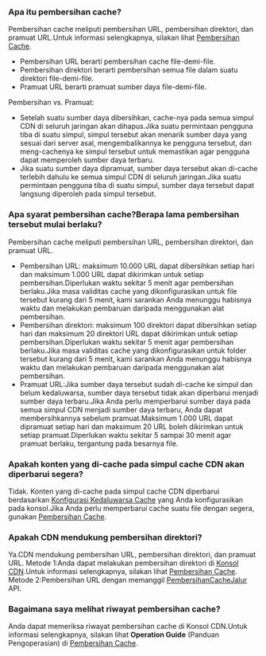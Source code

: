 [](id:q1)

### Apa itu pembersihan cache?
Pembersihan cache meliputi pembersihan URL, pembersihan direktori, dan pramuat URL.Untuk informasi selengkapnya, silakan lihat [Pembersihan Cache](https://intl.cloud.tencent.com/document/product/228/6299).
- Pembersihan URL berarti pembersihan cache file-demi-file.
- Pembersihan direktori berarti pembersihan semua file dalam suatu direktori file-demi-file.
- Pramuat URL berarti pramuat sumber daya file-demi-file.

Pembersihan vs. Pramuat:
- Setelah suatu sumber daya dibersihkan, cache-nya pada semua simpul CDN di seluruh jaringan akan dihapus.Jika suatu permintaan pengguna tiba di suatu simpul, simpul tersebut akan menarik sumber daya yang sesuai dari server asal, mengembalikannya ke pengguna tersebut, dan meng-cachenya ke simpul tersebut untuk memastikan agar pengguna dapat memperoleh sumber daya terbaru.
- Jika suatu sumber daya dipramuat, sumber daya tersebut akan di-cache terlebih dahulu ke semua simpul CDN di seluruh jaringan.Jika suatu permintaan pengguna tiba di suatu simpul, sumber daya tersebut dapat langsung diperoleh pada simpul tersebut.

[](id:q2)
### Apa syarat pembersihan cache?Berapa lama pembersihan tersebut mulai berlaku?
Pembersihan cache meliputi pembersihan URL, pembersihan direktori, dan pramuat URL.
- Pembersihan URL: maksimum 10.000 URL dapat dibersihkan setiap hari dan maksimum 1.000 URL dapat dikirimkan untuk setiap pembersihan.Diperlukan waktu sekitar 5 menit agar pembersihan berlaku.Jika masa validitas cache yang dikonfigurasikan untuk file tersebut kurang dari 5 menit, kami sarankan Anda menunggu habisnya waktu dan melakukan pembaruan daripada menggunakan alat pembersihan.
- Pembersihan direktori: maksimum 100 direktori dapat dibersihkan setiap hari dan maksimum 20 direktori URL dapat dikirimkan untuk setiap pembersihan.Diperlukan waktu sekitar 5 menit agar pembersihan berlaku.Jika masa validitas cache yang dikonfigurasikan untuk folder tersebut kurang dari 5 menit, kami sarankan Anda menunggu habisnya waktu dan melakukan pembaruan daripada menggunakan alat pembersihan.
- Pramuat URL:Jika sumber daya tersebut sudah di-cache ke simpul dan belum kedaluwarsa, sumber daya tersebut tidak akan diperbarui menjadi sumber daya terbaru.Jika Anda perlu memperbarui sumber daya pada semua simpul CDN menjadi sumber daya terbaru, Anda dapat membersihkannya sebelum pramuat.Maksimum 1.000 URL dapat dipramuat setiap hari dan maksimum 20 URL boleh dikirimkan untuk setiap pramuat.Diperlukan waktu sekitar 5 sampai 30 menit agar pramuat berlaku, tergantung pada besarnya file.

[](id:q3)
### Apakah konten yang di-cache pada simpul cache CDN akan diperbarui segera?
Tidak. Konten yang di-cache pada simpul cache CDN diperbarui berdasarkan [Konfigurasi Kedaluwarsa Cache](https://intl.cloud.tencent.com/document/product/228/35317) yang Anda konfigurasikan pada konsol.Jika Anda perlu memperbarui cache suatu file dengan segera, gunakan [Pembersihan Cache](https://intl.cloud.tencent.com/document/product/228/6299).

[](id:q4)
### Apakah CDN mendukung pembersihan direktori?
Ya.CDN mendukung pembersihan URL, pembersihan direktori, dan pramuat URL.
Metode 1:Anda dapat melakukan pembersihan direktori di [Konsol CDN](https://console.cloud.tencent.com/cdn/refresh).Untuk informasi selengkapnya, silakan lihat [Pembersihan Cache](https://intl.cloud.tencent.com/document/product/228/6299).
Metode 2:Pembersihan URL dengan memanggil [PembersihanCacheJalur](https://intl.cloud.tencent.com/document/product/228/33602) API.

[](id:q5)
### Bagaimana saya melihat riwayat pembersihan cache?
Anda dapat memeriksa riwayat pembersihan cache di Konsol CDN.Untuk informasi selengkapnya, silakan lihat **Operation Guide** (Panduan Pengoperasian) di [Pembersihan Cache](https://intl.cloud.tencent.com/document/product/228/6299#notes).

